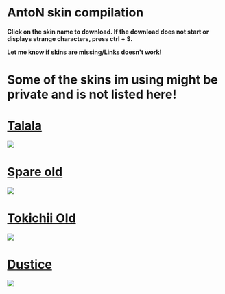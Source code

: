 # AntoN skin compilation


**Click on the skin name to download. If the download does not start or displays strange characters, press ctrl + S.**

**Let me know if skins are missing/Links doesn't work!**

# Some of the skins im using might be private and is not listed here!

# [Talala](http://puu.sh/lQWyE/c486d3e040.osk)
![](https://osu.ppy.sh/ss/4839059)

# [Spare old](http://puu.sh/o20I5/cf981e2c06.osk)
![](https://osu.ppy.sh/ss/4839854)

# [Tokichii Old](http://puu.sh/n7M3Q/6249fe3d80.osk)
![](https://osu.ppy.sh/ss/4533649)

# [Dustice](http://puu.sh/oprzc/ff8881a7d0.osk)
![](https://osu.ppy.sh/ss/6409645)



